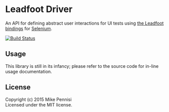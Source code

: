 # Leadfoot Driver

An API for defining abstract user interactions for UI tests using [the Leadfoot
bindings](https://theintern.github.io/leadfoot/) for
[Selenium](http://seleniumhq.org).

[![Build Status](https://travis-ci.org/jugglinmike/leadfoot-driver.svg?branch=master)](https://travis-ci.org/jugglinmike/leadfoot-driver)

## Usage

This library is still in its infancy; please refer to the source code for
in-line usage documentation.

## License

Copyright (c) 2015 Mike Pennisi  
Licensed under the MIT license.
